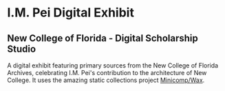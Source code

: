 # I.M. Pei Digital Exhibit
## New College of Florida - Digital Scholarship Studio

A digital exhibit featuring primary sources from the New College of Florida Archives, celebrating I.M. Pei's contribution to the architecture of New College. It uses the amazing static collections project [Minicomp/Wax](https://github.com/minicomp/wax/).